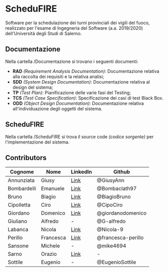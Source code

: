 # ScheduFIRE
Software per la schedulazione dei turni provinciali dei vigili del fuoco, realizzato per l'esame di Ingegneria del Software (a.a. 2019/2020) dell'Università degli Studi di Salerno.
## Documentazione
Nella cartella /Documentazione si trovano i seguenti documenti:
* **RAD** _(Requirement Analysis Documentation)_: Documentazione relativa alla raccolta dei requisiti e la relativa analisi;
* **SDD** _(System Design Documentation)_: Documentazione relativa al design del sistema;
* **TP** _(Test Plan)_: Pianificazione delle varie fasi del Testing;
* **TCS** _(Test Case Specification)_: Specificazione dei casi di test Black Box.  
* **ODD** _(Object Design Documentation)_: Documentazione relativa all'individuazione degli oggetti del sistema.


## ScheduFIRE
Nella cartella /ScheduFIRE si trova il source code _(codice sorgente)_ per l'implementazione del sistema.

## Contributors
| Cognome | Nome | LinkedIn | Github |
| ------- | ---- | -------- | ------ |
| Annunziata | Giusy | [Link](http://linkedin.com/in/giusy-annunziata-2b9947195) | @GiusyAnn |
| Bombardelli | Emanuele | [Link](https://www.linkedin.com/in/emanuele-bombardelli-b41853174/) | @Bombaclath97 |
| Bruno | Biagio | [Link](linkedin.com/in/biagio-bruno-843546199) | @BiagioBruno |
| Cipolletta | Ciro | [Link](https://www.linkedin.com/in/ciro-cipolletta-b30674189) | @CipoCiro |
| Giordano | Domenico | [Link](https://www.linkedin.com/in/domenico-giordano-6a758718b/) | @giordanodomenico |
| Giuliano | Alfredo | - | @G-alfredo |
| Labanca | Nicola | [Link](https://www.linkedin.com/in/nicola-labanca/) | @Nicola-9 |
| Perillo | Francesca | [Link](https://www.linkedin.com/in/francesca-perillo-671939199/) | @francesca-perillo |
| Sansone | Michele | - | @mike4694 |
| Sarno | Orazio | [Link](https://www.linkedin.com/in/oraziosarno/) | - |
| Sottile | Eugenio | - | @EugenioSottile |
